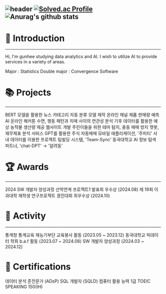 ![header](https://capsule-render.vercel.app/api?type=waving&color=A020F0&height=200&section=header&text=Gunpository&fontSize=50)
[![Solved.ac Profile](http://mazassumnida.wtf/api/v2/generate_badge?boj=thisis-hee)](https://solved.ac/thisis-hee/)![Anurag's github stats](https://github-readme-stats.vercel.app/api?username=thisis-hee&theme=cobalt)
---
# 🔎 Introduction
---
Hi, I'm gunhee studying data analytics and AI.
I wish to utilize AI to provide services in a variety of areas.

Major : Statistics
Double major : Convergence Software

# 📚 Projects
---
BERT 모델을 활용한 뉴스 카테고리 자동 분류 모델 제작
온라인 채널 제품 판매량 예측 AI 온라인 해커톤
수면, 행동 패턴과 치매 사이의 연관성 분석
기후 데이터를 활용한 예상 농작물 생산량 제공 웹사이트 개발
주린이들을 위한 테마 탐지, 충동 매매 방지 챗봇, 재무제표 분석 서비스
GPT를 활용한 주식 자동매매 모바일 애플리케이션, '주피티'
사내 데이터를 이용한 프로젝트 팀빌딩 시스템, 'Team-Sync'
동국대학교 AI 정보 탐색 파트너, 'chat-DPT' -> '알려동'

# 🏆 Awards
---
2024 SW 개발자 양성과정 산학연계 프로젝트1 발표회 우수상 (2024.08)
제 19회 이과대학 재학생 연구프로젝트 경진대회 최우수상 (2024.10)

# 🏃 Activity
---
통계청 통계교육 재능기부단 교육봉사 활동 (2023.05 ~ 2023.12)
동국대학교 빅데이터 학회 b.a.f 활동 (2023.07 ~ 2024.08)
SW 개발자 양성과정 (2024.03 ~ 2024.12)

# 📜 Certifications
데이터 분석 준전문가 (ADsP)
SQL 개발자 (SQLD)
컴퓨터 활용 능력 1급
TOEIC SPEAKING 150(IH)

